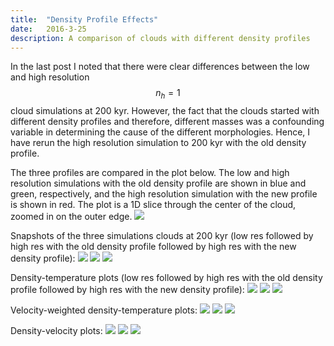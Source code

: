 ```yaml
---
title:  "Density Profile Effects"
date:   2016-3-25
description: A comparison of clouds with different density profiles 
---
```


In the last post I noted that there were clear differences between the 
low and high resolution $$n_h = 1$$ cloud simulations at 200 kyr. However,
the fact that the clouds started with different density profiles and therefore,
different masses was a confounding variable in determining the cause of the
different morphologies. Hence, I have rerun the high resolution simulation 
to 200 kyr with the old density profile. 

The three profiles are compared in the plot below. The low and high resolution
simulations with the old density profile are shown in blue and green, respectively,
and the high resolution simulation with the new profile is shown in red. The plot is
a 1D slice through the center of the cloud, zoomed in on the outer edge.
<img src="{{ site.url }}assets/images/density_profiles.png">


Snapshots of the three simulations clouds at 200 kyr (low res followed by high res with the old
density profile followed by high res with the new density profile):
<img src="{{ site.url }}assets/images/swn1_lowres_200.png">
<img src="{{ site.url }}assets/images/swn1_highres_old_200.png">
<img src="{{ site.url }}assets/images/swn1_highres_200.png">


Density-temperature plots (low res followed by high res with the old
density profile followed by high res with the new density profile):
<img src="{{ site.url }}assets/images/swn1_lowres_nT_200.png">
<img src="{{ site.url }}assets/images/swn1_highres_old_nT_20.png">
<img src="{{ site.url }}assets/images/swn1_highres_nT_20.png">

Velocity-weighted density-temperature plots:
<img src="{{ site.url }}assets/images/swn1_lowres_nvT_200.png">
<img src="{{ site.url }}assets/images/swn1_highres_old_nvT_20.png">
<img src="{{ site.url }}assets/images/swn1_highres_nvT_20.png">

Density-velocity plots:
<img src="{{ site.url }}assets/images/swn1_lowres_nv_200.png">
<img src="{{ site.url }}assets/images/swn1_highres_old_nv_20.png">
<img src="{{ site.url }}assets/images/swn1_highres_nv_20.png">


